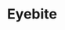---
title: "Eyebite"
permalink: /spells/eyebite/
tags:
  - Spell
  - 6th Level
  - Necromancy
available_for:
  - Bard
  - Sorcerer
  - Warlock
  - Wizard
level: "6th Level"
school: "Necromancy"
comp:
  - V
  - S
duration: "1 Minute"
concentration: true
attack: "WIS Save"
description: |
  For the spell's duration, your eyes become an inky void imbued with dread power. One creature of your choice within 60 feet of you that you can see must succeed on a wisdom saving throw or be affected by one of the following effects of your choice for the duration. On each of your turns until the spell ends, you can use your action to target another creature but can't target a creature again if it has succeeded on a saving throw against this casting of eyebite.

  ***Asleep.*** The target falls unconscious. It wakes up if it takes any damage or if another creature uses its action to shake the sleeper awake.

  ***Panicked.*** The target is frightened of you. On each of its turns, the frightened creature must take the Dash action and move away from you by the safest and shortest available route, unless there is nowhere to move. If the target moves to a place at least 60 feet away from you where it can no longer see you, this effect ends.

  ***Sickened.*** The target has disadvantage on attack rolls and ability checks. At the end of each of its turns, it can make another wisdom saving throw. If it succeeds, the effect ends.
excerpt: "For the spell's duration, your eyes become an inky void imbued with dread power."
source: "Basic Rules"
---